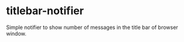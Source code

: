 titlebar-notifier
=================

Simple notifier to show number of messages in the title bar of browser window.
